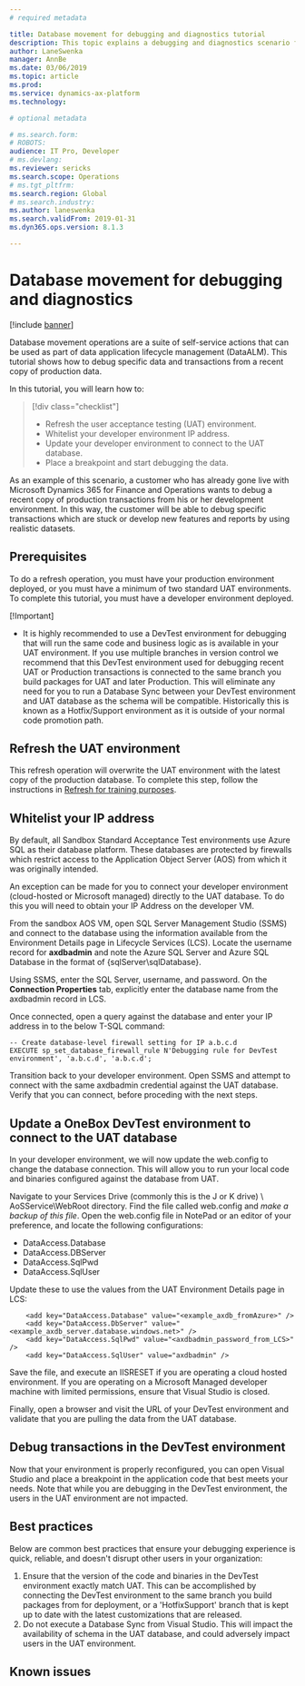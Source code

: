 ```yaml
---
# required metadata

title: Database movement for debugging and diagnostics tutorial
description: This topic explains a debugging and diagnostics scenario for Microsoft Dynamics 365 for Finance and Operations.
author: LaneSwenka
manager: AnnBe
ms.date: 03/06/2019
ms.topic: article
ms.prod: 
ms.service: dynamics-ax-platform
ms.technology: 

# optional metadata

# ms.search.form: 
# ROBOTS: 
audience: IT Pro, Developer
# ms.devlang: 
ms.reviewer: sericks
ms.search.scope: Operations
# ms.tgt_pltfrm: 
ms.search.region: Global
# ms.search.industry: 
ms.author: laneswenka
ms.search.validFrom: 2019-01-31
ms.dyn365.ops.version: 8.1.3

---
```


# Database movement for debugging and diagnostics

[!include [banner](../includes/banner.md)]

Database movement operations are a suite of self-service actions that can be used as part of data application lifecycle management (DataALM). This tutorial shows how to debug specific data and transactions from a recent copy of production data.

In this tutorial, you will learn how to:

> [!div class="checklist"]
> * Refresh the user acceptance testing (UAT) environment.
> * Whitelist your developer environment IP address.
> * Update your developer environment to connect to the UAT database.
> * Place a breakpoint and start debugging the data.

As an example of this scenario, a customer who has already gone live with Microsoft Dynamics 365 for Finance and Operations wants to debug a recent copy of production transactions from his or her development environment. In this way, the customer will be able to debug specific transactions which are stuck or develop new features and reports by using realistic datasets.

## Prerequisites

To do a refresh operation, you must have your production environment deployed, or you must have a minimum of two standard UAT environments. To complete this tutorial, you must have a developer environment deployed.

[!Important]
- It is highly recommended to use a DevTest environment for debugging that will run the same code and business logic as is available in your UAT environment.  If you use multiple branches in version control we recommend that this DevTest environment used for debugging recent UAT or Production transactions is connected to the same branch you build packages for UAT and later Production.  This will eliminate any need for you to run a Database Sync between your DevTest environment and UAT database as the schema will be compatible.  Historically this is known as a Hotfix/Support environment as it is outside of your normal code promotion path.

## Refresh the UAT environment

This refresh operation will overwrite the UAT environment with the latest copy of the production database. To complete this step, follow the instructions in [Refresh for training purposes](dbmovement-scenario-general-refresh.md).

## Whitelist your IP address
By default, all Sandbox Standard Acceptance Test environments use Azure SQL as their database platform.  These databases are protected by firewalls which restrict access to the Application Object Server (AOS) from which it was originally intended.  

An exception can be made for you to connect your developer environment (cloud-hosted or Microsoft managed) directly to the UAT database. To do this you will need to obtain your IP Address on the developer VM.

From the sandbox AOS VM, open SQL Server Management Studio (SSMS) and connect to the database using the information available from the Environment Details page in Lifecycle Services (LCS).  Locate the username record for **axdbadmin** and note the Azure SQL Server and Azure SQL Database in the format of {sqlServer\sqlDatabase}. 

Using SSMS, enter the SQL Server, username, and password.  On the **Connection Properties** tab, explicitly enter the database name from the axdbadmin record in LCS.  

Once connected, open a query against the database and enter your IP address in to the below T-SQL command:
```
-- Create database-level firewall setting for IP a.b.c.d 
EXECUTE sp_set_database_firewall_rule N'Debugging rule for DevTest environment', 'a.b.c.d', 'a.b.c.d'; 
```
Transition back to your developer environment.  Open SSMS and attempt to connect with the same axdbadmin credential against the UAT database.  Verify that you can connect, before proceding with the next steps.

## Update a OneBox DevTest environment to connect to the UAT database
In your developer environment, we will now update the web.config to change the database connection.  This will allow you to run your local code and binaries configured against the database from UAT.  

Navigate to your Services Drive (commonly this is the J or K drive) \ AoSService\WebRoot directory.  Find the file called web.config and *make a backup of this file*.  Open the web.config file in NotePad or an editor of your preference, and locate the following configurations:
- DataAccess.Database
- DataAccess.DBServer
- DataAccess.SqlPwd
- DataAccess.SqlUser

Update these to use the values from the UAT Environment Details page in LCS:
```
    <add key="DataAccess.Database" value="<example_axdb_fromAzure>" />
    <add key="DataAccess.DbServer" value="<example_axdb_server.database.windows.net>" />
    <add key="DataAccess.SqlPwd" value="<axdbadmin_password_from_LCS>" />
    <add key="DataAccess.SqlUser" value="axdbadmin" />
```
Save the file, and execute an IISRESET if you are operating a cloud hosted environment.  If you are operating on a Microsoft Managed developer machine with limited permissions, ensure that Visual Studio is closed.  

Finally, open a browser and visit the URL of your DevTest environment and validate that you are pulling the data from the UAT database.

## Debug transactions in the DevTest environment
Now that your environment is properly reconfigured, you can open Visual Studio and place a breakpoint in the application code that best meets your needs.  Note that while you are debugging in the DevTest environment, the users in the UAT environment are not impacted.  

## Best practices 
Below are common best practices that ensure your debugging experience is quick, reliable, and doesn't disrupt other users in your organization:
1. Ensure that the version of the code and binaries in the DevTest environment exactly match UAT.  This can be accomplished by connecting the DevTest environment to the same branch you build packages from for deployment, or a 'HotfixSupport' branch that is kept up to date with the latest customizations that are released.
2. Do not execute a Database Sync from Visual Studio.  This will impact the availability of schema in the UAT database, and could adversely impact users in the UAT environment.

## Known issues

